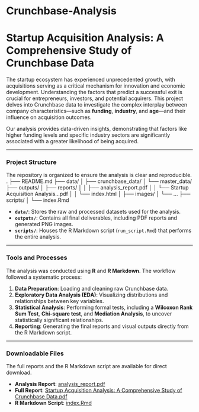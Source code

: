 # Crunchbase-Analysis
# Startup Acquisition Analysis: A Comprehensive Study of Crunchbase Data

The startup ecosystem has experienced unprecedented growth, with acquisitions serving as a critical mechanism for innovation and economic development. Understanding the factors that predict a successful exit is crucial for entrepreneurs, investors, and potential acquirers. This project delves into Crunchbase data to investigate the complex interplay between company characteristics—such as **funding**, **industry**, and **age**—and their influence on acquisition outcomes.

Our analysis provides data-driven insights, demonstrating that factors like higher funding levels and specific industry sectors are significantly associated with a greater likelihood of being acquired.

---

### **Project Structure**

The repository is organized to ensure the analysis is clear and reproducible.
.
├── README.md
├── data/
│   ├── crunchbase_data/
│   └── master_data/
├── outputs/
│   ├── reports/
│   │   ├── analysis_report.pdf
│   │   └── Startup Acquisition Analysis...pdf
│   │   └── index.html
│   ├── images/
│   └── ...
├── scripts/
│   └── index.Rmd


-   **`data/`**: Stores the raw and processed datasets used for the analysis.
-   **`outputs/`**: Contains all final deliverables, including PDF reports and generated PNG images.
-   **`scripts/`**: Houses the R Markdown script (`run_script.Rmd`) that performs the entire analysis.

---

### **Tools and Processes**

The analysis was conducted using **R** and **R Markdown**. The workflow followed a systematic process:

1.  **Data Preparation**: Loading and cleaning raw Crunchbase data.
2.  **Exploratory Data Analysis (EDA)**: Visualizing distributions and relationships between key variables.
3.  **Statistical Analysis**: Performing formal tests, including a **Wilcoxon Rank Sum Test**, **Chi-square test**, and **Mediation Analysis**, to uncover statistically significant relationships.
4.  **Reporting**: Generating the final reports and visual outputs directly from the R Markdown script.

---

### **Downloadable Files**

The full reports and the R Markdown script are available for direct download.

-   **Analysis Report**: [analysis_report.pdf](https://github.com/anu-001/Crunchbase-Analysis/raw/main/outputs/reports/analysis_report.pdf)
-   **Full Report**: [Startup Acquisition Analysis: A Comprehensive Study of Crunchbase Data.pdf](https://github.com/anu-001/Crunchbase-Analysis/raw/main/outputs/reports/Startup%20Acquisition%20Analysis%20A%20Comprehensive%20Study%20of%20Crunchbase%20Data.pdf)
-   **R Markdown Script**: [index.Rmd](https://github.com/anu-001/Crunchbase-Analysis/raw/main/scripts/index.Rmd)